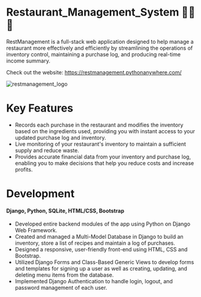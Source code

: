 # Restaurant_Management_System 👨‍🍳📝
 RestManagement is a full-stack web application designed to help manage a restaurant more effectively and efficiently by streamlining the operations of inventory control, maintaining a purchase log, and producing real-time income summary.
 
 Check out the website: https://restmanagement.pythonanywhere.com/
 
![restmanagement_logo](https://user-images.githubusercontent.com/64204835/131755504-619fc70a-ff9b-4e6d-ba2b-b94033b90d8f.png)

# Key Features
- Records each purchase in the restaurant and modifies the inventory based on the ingredients used, providing you with instant access to your updated purchase log and inventory. 
- Live monitoring of your restaurant's inventory to maintain a sufficient supply and reduce waste.
- Provides accurate financial data from your inventory and purchase log, enabling you to make decisions that help you reduce costs and increase profits.



# Development
#### Django, Python, SQLite, HTML/CSS, Bootstrap
- Developed entire backend modules of the app using Python on Django Web Framework. 
- Created and managed a Multi-Model Database in Django to build an inventory, store a list of recipes and maintain a log of purchases.
- Designed a responsive, user-friendly front-end using HTML, CSS and Bootstrap.
- Utilized Django Forms and Class-Based Generic Views to develop forms and templates for signing up a user as well as creating, updating, and deleting menu items from the database.
- Implemented Django Authentication to handle login, logout, and password management of each user.



